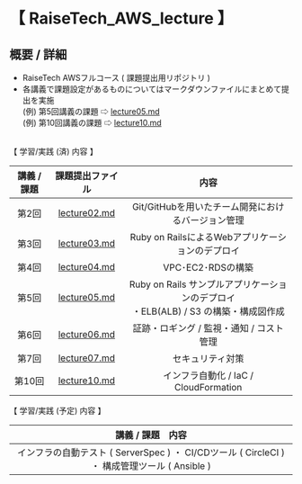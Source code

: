 # 【 RaiseTech_AWS_lecture 】
## 概要 / 詳細<br>
- RaiseTech AWSフルコース ( 課題提出用リポジトリ )<br>
- 各講義で課題設定があるものについてはマークダウンファイルにまとめて提出を実施<br>
(例) 第5回講義の課題 ⇨ [lecture05.md](./lecture_task/lecture05/lecture05.md)<br>
(例) 第10回講義の課題 ⇨ [lecture10.md](./lecture_task/lecture10/lecture10.md)<br>
<br>
【 学習/実践 (済) 内容 】

| 講義 / 課題 | 課題提出ファイル | 内容                                                                                   |
| :-------: | :--------------: | :------------------------------------------------------------------------------------: |
| 第2回     | [lecture02.md](./lecture_task/lecture02.md)     | Git/GitHubを用いたチーム開発におけるバージョン管理                                 |
| 第3回     | [lecture03.md](./lecture_task/lecture03.md)     | Ruby on RailsによるWebアプリケーションのデプロイ                                       |
| 第4回     | [lecture04.md](./lecture_task/lecture04.md)     | VPC･EC2･RDSの構築                                                                    |
| 第5回     | [lecture05.md](./lecture_task/lecture05/lecture05.md)     | Ruby on Rails サンプルアプリケーションのデプロイ<br>・ELB(ALB) / S3 の構築・構成図作成 |
| 第6回     | [lecture06.md](./lecture_task/lecture06/lecture06.md)     | 証跡・ロギング / 監視・通知 / コスト管理                                               |
| 第7回     | [lecture07.md](./lecture_task/lecture07/lecture07.md)     | セキュリティ対策                                                                       |
| 第10回    | [lecture10.md](./lecture_task/lecture10/lecture10.md)     | インフラ自動化 / IaC / CloudFormation                                                  | <br>

【 学習/実践 (予定) 内容 】

| 講義 / 課題　内容                                                                               |
| :---------------------------------------------------------------------------------------------: |
| インフラの自動テスト ( ServerSpec ) ・ CI/CDツール ( CircleCI ) ・ 構成管理ツール ( Ansible ) |
